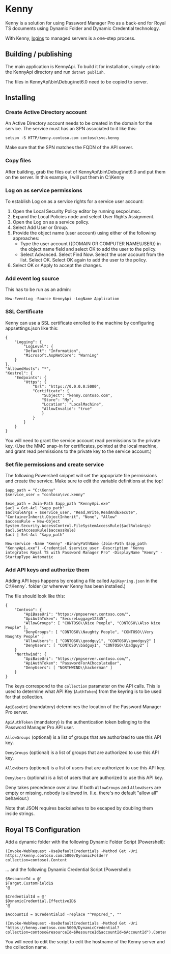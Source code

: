 # Kenny

Kenny is a solution for using Password Manager Pro as a back-end for Royal TS
documents using Dynamic Folder and Dynamic Credential technology.

With Kenny, [logins](https://www.youtube.com/watch?v=yK0P1Bk8Cx4) to managed
servers is a one-step process.

## Building / publishing

The main application is KennyApi. To build it for installation, simply `cd`
into the KennyApi directory and run `dotnet publish`.

The files in KennyApi\bin\Debug\net6.0 need to be copied to server.

## Installing

### Create Active Directory account

An Active Directory account needs to be created in the domain for the service.
The service must has an SPN associated to it like this:

`setspn -S HTTP/kenny.contoso.com contoso\svc.kenny`

Make sure that the SPN matches the FQDN of the API server.

### Copy files

After building, grab the files out of KennyApi\bin\Debug\net6.0 and put
them on the server. In this example, I will put them in C:\Kenny

### Log on as service permissions

To establish Log on as a service rights for a service user account:

1. Open the Local Security Policy editor by running secpol.msc.
2. Expand the Local Policies node and select User Rights Assignment.
3. Open the Log on as a service policy.
4. Select Add User or Group.
5. Provide the object name (user account) using either of the following approaches:
    - Type the user account ({DOMAIN OR COMPUTER NAME\USER}) in the object name field and select OK to add the user to the policy.
    - Select Advanced. Select Find Now. Select the user account from the list. Select OK. Select OK again to add the user to the policy.
6. Select OK or Apply to accept the changes.

### Add event log source

This has to be run as an admin:

    New-EventLog -Source KennyApi -LogName Application

### SSL Certificate

Kenny can use a SSL certificate enrolled to the machine by configuring appsettings.json like this:

    {
        "Logging": {
            "LogLevel": {
            "Default": "Information",
            "Microsoft.AspNetCore": "Warning"
        }
    },
    "AllowedHosts": "*",
    "Kestrel": {
        "Endpoints": {
            "Https": {
                "Url": "https://0.0.0.0:5000",
                "Certificate": {
                    "Subject": "kenny.contoso.com",
                    "Store": "My",
                    "Location": "LocalMachine",
                    "AllowInvalid": "true"
                    }
                }
            }
        }
    }

You will need to grant the service account read permissions to the private key.
(Use the MMC snap-in for certificates, pointed at the local machine, and grant
read permissions to the private key to the service account.)

### Set file permissions and create service

The following Powershell snippet will set the appopriate file permissions and create the service. Make sure to edit the variable definitions at the top!

    $app_path = "C:\Kenny"
    $service_user = "contoso\svc.kenny"
    
    $exe_path = Join-Path $app_path "KennyApi.exe"
    $acl = Get-Acl "$app_path"
    $aclRuleArgs = $service_user, "Read,Write,ReadAndExecute", "ContainerInherit,ObjectInherit", "None", "Allow"
    $accessRule = New-Object System.Security.AccessControl.FileSystemAccessRule($aclRuleArgs)
    $acl.SetAccessRule($accessRule)
    $acl | Set-Acl "$app_path"

    New-Service -Name "Kenny" -BinaryPathName (Join-Path $app_path "KennyApi.exe") -Credential $service_user -Description "Kenny integrates Royal TS with Password Manager Pro" -DisplayName "Kenny" -StartupType Automatic

### Add API keys and authorize them

Adding API keys happens by creating a file called `ApiKeyring.json` in the C:\Kenny`. folder
(or wherever Kenny has been installed.)

The file should look like this:

    {
        "Contoso": {
            "ApiBaseUri": "https://pmpserver.contoso.com/",
            "ApiAuthToken": "SecureLuggage12345",
            "AllowGroups": [ "CONTOSO\\Nice People", "CONTOSO\\Also Nice People" ],
            "DenyGroups": [ "CONTOSO\\Naughty People", "CONTOSO\\Very Naughty People" ]
            "AllowUsers": [ "CONTOSO\\goodguy1", "CONTOSO\\goodguy2" ]
            "DenyUsers": [ "CONTOSO\\badguy1", "CONTOSO\\badguy2" ]
        }
        "Northwind": {
            "ApiBaseUri": "https://pmpserver.contoso.com/",
            "ApiAuthToken": "PasswordForAChocolateBar",
            "DenyUsers": [ "NORTHWIND\\hackerman" ]
        }
    }
    
The keys correspond to the `collection` parameter on the API calls. This
is used to determine what API Key (`AuthToken`) from the keyring is to be
used for that collection.

`ApiBaseUri` (mandatory) determines the location of the Password Manager Pro
server.

`ApiAuthToken` (mandatory) is the authentication token belinging to the
Password Manager Pro API user.

`AllowGroups` (optional) is a list of groups that are authorized to use this
API key.

`DenyGroups` (optional) is a list of groups that are authorized to use this
API key.

`AllowUsers` (optional) is a list of users that are authorized to use this
API key.

`DenyUsers` (optional) is a list of users that are authorized to use this
API key.

Deny takes precedence over allow. If both `AllowGroups` and `AllowUsers`
are empty or missing, nobody is allowed in. (I.e. there's no default
"allow all" behaviour.)

Note that JSON requires backslashes to be escaped by doubling them inside
strings.

## Royal TS Configuration

Add a dynamic folder with the following Dynamic Folder Script (Powershell):

    (Invoke-WebRequest -UseDefaultCredentials -Method Get -Uri https://kenny.contoso.com:5000/DynamicFolder?collection=contoso).Content

... and the following Dynamic Credential Script (Powershell):

    $ResourceId = @'
    $Target.CustomField1$
    '@

    $CredentialId = @'
    $DynamicCredential.EffectiveID$
    '@

    $AccountId = $CredentialId -replace "^PmpCred_", ""

    (Invoke-WebRequest -UseDefaultCredentials -Method Get -Uri "https://kenny.contoso.com:5000/DynamicCredential?collection=contoso&resourceId=$ResourceId&accountId=$AccountId").Content

You will need to edit the script to edit the hostname of the Kenny server and
the collection name.